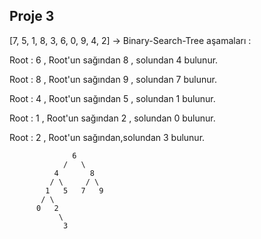 ## Proje 3 

[7, 5, 1, 8, 3, 6, 0, 9, 4, 2] -> Binary-Search-Tree aşamaları :

Root : 6 , 
Root'un sağından 8 , solundan 4 bulunur. 

Root : 8 , 
Root'un sağından 9 , solundan 7 bulunur. 

Root : 4 , 
Root'un sağından 5 , solundan 1 bulunur. 

Root : 1 , 
Root'un sağından 2 , solundan 0 bulunur. 


Root : 2 , 
Root'un sağından,solundan 3 bulunur. 


                  6
                /   \
              4       8
             / \     / \
            1   5   7   9
           / \
          0   2
               \
                3